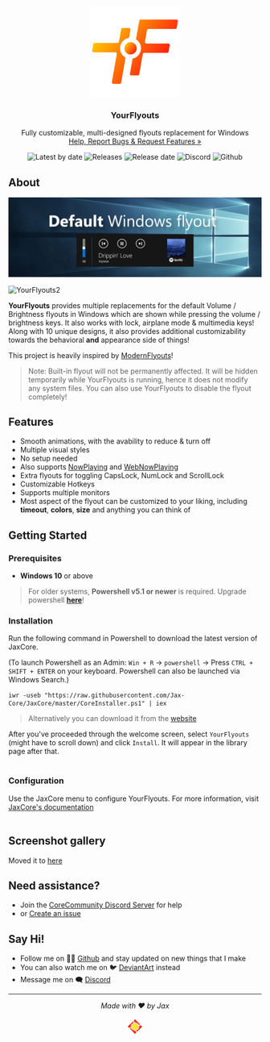 <!-- START Header.mustache -->
<br />
<div align="center">
  <a href="https://github.com/Jax-Core/YourFlyouts">
    <img src="https://raw.githubusercontent.com/Jax-Core/ReadME-Template/main/Resources/Icons/YourFlyouts.png" alt="Logo" width="180" height="180">
  </a>

<h3 align="center">YourFlyouts</h3>
  <p align="center">
    Fully customizable, multi-designed flyouts replacement for Windows
    <br />
    <a href="https://discord.gg/JmgehPSDD6">Help, Report Bugs & Request Features »</a>
  </p>
</div>

<!-- END Header.mustache -->
<!-- START ShieldsFull.mustache -->
<p align="center">
  <img alt="Latest by date" src="https://img.shields.io/github/v/tag/Jax-Core/YourFlyouts?label=Version&style=for-the-badge" />
  <img alt="Releases" src="https://img.shields.io/github/downloads/Jax-Core/YourFlyouts/total?style=for-the-badge" />
  <img alt="Release date" src="https://img.shields.io/github/release-date/Jax-Core/YourFlyouts?label=Last%20Update&style=for-the-badge" />
  <img alt="Discord" src="https://img.shields.io/discord/880445067754610688?label=Discord%20server&style=for-the-badge" />
  <img alt="Github" src="https://img.shields.io/github/license/Jax-Core/YourFlyouts?style=for-the-badge" />
</p><!-- END ShieldsFull.mustache -->


<!-- START About.mustache -->

## About

![YourFlyouts](https://raw.githubusercontent.com/Jax-Core/ReadME-Template/main/Resources/Splash/YourFlyouts.png)

<!-- END About.mustache -->

![YourFlyouts2](https://user-images.githubusercontent.com/80020581/184153360-6ad1d33e-cde4-4982-849f-43747adea7cd.png)

**YourFlyouts** provides multiple replacements for the default Volume / Brightness flyouts in Windows which are shown while pressing the volume / brightness keys. It also works with lock, airplane mode & multimedia keys!
Along with 10 unique designs, it also provides additional customizability towards the behavioral **and** appearance side of things!

This project is heavily inspired by [ModernFlyouts](https://github.com/ModernFlyouts-Community/ModernFlyouts)!
> Note: Built-in flyout will not be permanently affected. It will be hidden temporarily while YourFlyouts is running, hence it does not modify any system files.
> You can also use YourFlyouts to disable the flyout completely!

<!-- START Features.mustache -->

## Features<!-- END Features.mustache -->
* Smooth animations, with the avability to reduce & turn off
* Multiple visual styles
* No setup needed
* Also supports [NowPlaying](https://docs.rainmeter.net/manual/measures/nowplaying/) and [WebNowPlaying](https://github.com/tjhrulz/WebNowPlaying)
* Extra flyouts for toggling CapsLock, NumLock and ScrollLock
* Customizable Hotkeys
* Supports multiple monitors
* Most aspect of the flyout can be customized to your liking, including **timeout**, **colors**, **size** and anything you can think of

<!-- START GetStarted.mustache -->

## Getting Started

### Prerequisites
- **Windows 10** or above
> For older systems, **Powershell v5.1 or newer** is required. Upgrade powershell **[here](https://docs.microsoft.com/en-us/powershell/scripting/windows-powershell/install/installing-windows-powershell?view=powershell-7.2#upgrading-existing-windows-powershell)**!

### Installation 
Run the following command in Powershell to download the latest version of JaxCore.

(To launch Powershell as an Admin: `Win + R` -> `powershell` -> Press `CTRL + SHIFT + ENTER` on your keyboard. Powershell can also be launched via Windows Search.)

```
iwr -useb "https://raw.githubusercontent.com/Jax-Core/JaxCore/master/CoreInstaller.ps1" | iex
```

> Alternatively you can download it from the [website](https://jax-core.github.io/)

After you've proceeded through the welcome screen, select `YourFlyouts` (might have to scroll down) and click `Install`. It will appear in the library page after that.
<br />
<br />

<!-- END GetStarted.mustache -->
<!-- START Setup.mustache -->

### Configuration
Use the JaxCore menu to configure YourFlyouts.
For more information, visit [JaxCore's documentation](https://jaxcore.gitbook.io/core/)
<br>
<br><!-- END Setup.mustache -->

## Screenshot gallery
Moved it to [here](https://github.com/Jax-Core/YourFlyouts/blob/main/Gallery.md)

<!-- START Footer.mustache -->

## Need assistance?
* Join the [CoreCommunity Discord Server](https://discord.gg/JmgehPSDD6) for help
* or [Create an issue](https://github.com/Jax-Core/YourFlyouts)

## Say Hi!
* Follow me on 👨‍💻 [Github](https://github.com/EnhancedJax) and stay updated on new things that I make
* You can also watch me on 🐦 [DeviantArt](https://www.deviantart.com/jaxoriginals) instead
* Message me on 🗨️ [Discord](https://discord.gg/JmgehPSDD6)

---

<p align="center">
<i>Made with ❤️ by Jax</i>
   <br/><br/>
   <img src="https://raw.githubusercontent.com/Jax-Core/ReadME-Template/main/Resources/Assets/Logo.png"  width="32" height="32"/>
</p><!-- END Footer.mustache -->
